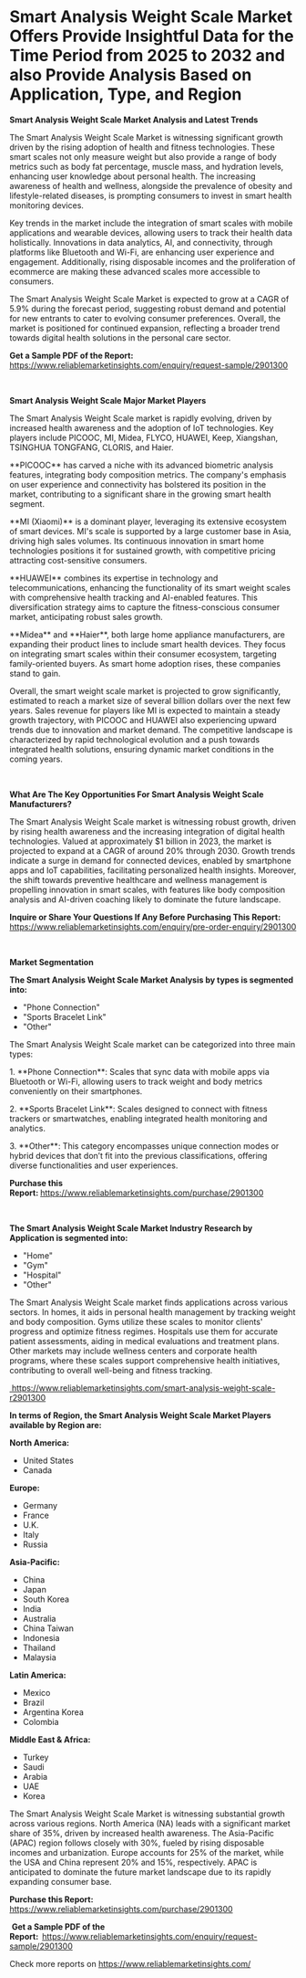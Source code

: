<p><h1>Smart Analysis Weight Scale Market Offers Provide Insightful Data for the Time Period from 2025 to 2032 and also Provide Analysis Based on Application, Type, and Region</h1></p><p><strong>Smart Analysis Weight Scale Market Analysis and Latest Trends</strong></p>
<p><p>The Smart Analysis Weight Scale Market is witnessing significant growth driven by the rising adoption of health and fitness technologies. These smart scales not only measure weight but also provide a range of body metrics such as body fat percentage, muscle mass, and hydration levels, enhancing user knowledge about personal health. The increasing awareness of health and wellness, alongside the prevalence of obesity and lifestyle-related diseases, is prompting consumers to invest in smart health monitoring devices.</p><p>Key trends in the market include the integration of smart scales with mobile applications and wearable devices, allowing users to track their health data holistically. Innovations in data analytics, AI, and connectivity, through platforms like Bluetooth and Wi-Fi, are enhancing user experience and engagement. Additionally, rising disposable incomes and the proliferation of ecommerce are making these advanced scales more accessible to consumers.</p><p>The Smart Analysis Weight Scale Market is expected to grow at a CAGR of 5.9% during the forecast period, suggesting robust demand and potential for new entrants to cater to evolving consumer preferences. Overall, the market is positioned for continued expansion, reflecting a broader trend towards digital health solutions in the personal care sector.</p></p>
<p><strong>Get a Sample PDF of the Report:&nbsp;</strong> <a href="https://www.reliablemarketinsights.com/enquiry/request-sample/2901300?utm_campaign=3064&utm_medium=2&utm_source=Github&utm_content=ia&utm_term=16032025&utm_id=smart-analysis-weight-scale">https://www.reliablemarketinsights.com/enquiry/request-sample/2901300</a></p>
<p>&nbsp;</p>
<p><strong>Smart Analysis Weight Scale Major Market Players</strong></p>
<p><p>The Smart Analysis Weight Scale market is rapidly evolving, driven by increased health awareness and the adoption of IoT technologies. Key players include PICOOC, MI, Midea, FLYCO, HUAWEI, Keep, Xiangshan, TSINGHUA TONGFANG, CLORIS, and Haier.</p><p>**PICOOC** has carved a niche with its advanced biometric analysis features, integrating body composition metrics. The company's emphasis on user experience and connectivity has bolstered its position in the market, contributing to a significant share in the growing smart health segment.</p><p>**MI (Xiaomi)** is a dominant player, leveraging its extensive ecosystem of smart devices. MI's scale is supported by a large customer base in Asia, driving high sales volumes. Its continuous innovation in smart home technologies positions it for sustained growth, with competitive pricing attracting cost-sensitive consumers.</p><p>**HUAWEI** combines its expertise in technology and telecommunications, enhancing the functionality of its smart weight scales with comprehensive health tracking and AI-enabled features. This diversification strategy aims to capture the fitness-conscious consumer market, anticipating robust sales growth.</p><p>**Midea** and **Haier**, both large home appliance manufacturers, are expanding their product lines to include smart health devices. They focus on integrating smart scales within their consumer ecosystem, targeting family-oriented buyers. As smart home adoption rises, these companies stand to gain.</p><p>Overall, the smart weight scale market is projected to grow significantly, estimated to reach a market size of several billion dollars over the next few years. Sales revenue for players like MI is expected to maintain a steady growth trajectory, with PICOOC and HUAWEI also experiencing upward trends due to innovation and market demand. The competitive landscape is characterized by rapid technological evolution and a push towards integrated health solutions, ensuring dynamic market conditions in the coming years.</p></p>
<p>&nbsp;</p>
<p><strong>What Are The Key Opportunities For Smart Analysis Weight Scale Manufacturers?</strong></p>
<p><p>The Smart Analysis Weight Scale market is witnessing robust growth, driven by rising health awareness and the increasing integration of digital health technologies. Valued at approximately $1 billion in 2023, the market is projected to expand at a CAGR of around 20% through 2030. Growth trends indicate a surge in demand for connected devices, enabled by smartphone apps and IoT capabilities, facilitating personalized health insights. Moreover, the shift towards preventive healthcare and wellness management is propelling innovation in smart scales, with features like body composition analysis and AI-driven coaching likely to dominate the future landscape.</p></p>
<p><strong>Inquire or Share Your Questions If Any Before Purchasing This Report:</strong> <a href="https://www.reliablemarketinsights.com/enquiry/pre-order-enquiry/2901300?utm_campaign=3064&utm_medium=2&utm_source=Github&utm_content=ia&utm_term=16032025&utm_id=smart-analysis-weight-scale">https://www.reliablemarketinsights.com/enquiry/pre-order-enquiry/2901300</a></p>
<p>&nbsp;</p>
<p><strong>Market Segmentation</strong></p>
<p><strong>The Smart Analysis Weight Scale Market Analysis by types is segmented into:</strong></p>
<p><ul><li>"Phone Connection"</li><li>"Sports Bracelet Link"</li><li>"Other"</li></ul></p>
<p><p>The Smart Analysis Weight Scale market can be categorized into three main types: </p><p>1. **Phone Connection**: Scales that sync data with mobile apps via Bluetooth or Wi-Fi, allowing users to track weight and body metrics conveniently on their smartphones.</p><p>   </p><p>2. **Sports Bracelet Link**: Scales designed to connect with fitness trackers or smartwatches, enabling integrated health monitoring and analytics.</p><p>3. **Other**: This category encompasses unique connection modes or hybrid devices that don’t fit into the previous classifications, offering diverse functionalities and user experiences.</p></p>
<p><strong>Purchase this Report:&nbsp;</strong><a href="https://www.reliablemarketinsights.com/purchase/2901300?utm_campaign=3064&utm_medium=2&utm_source=Github&utm_content=ia&utm_term=16032025&utm_id=smart-analysis-weight-scale">https://www.reliablemarketinsights.com/purchase/2901300</a></p>
<p>&nbsp;</p>
<p><strong>The Smart Analysis Weight Scale Market Industry Research by Application is segmented into:</strong></p>
<p><ul><li>"Home"</li><li>"Gym"</li><li>"Hospital"</li><li>"Other"</li></ul></p>
<p><p>The Smart Analysis Weight Scale market finds applications across various sectors. In homes, it aids in personal health management by tracking weight and body composition. Gyms utilize these scales to monitor clients' progress and optimize fitness regimes. Hospitals use them for accurate patient assessments, aiding in medical evaluations and treatment plans. Other markets may include wellness centers and corporate health programs, where these scales support comprehensive health initiatives, contributing to overall well-being and fitness tracking.</p></p>
<p><a href="https://www.reliablemarketinsights.com/smart-analysis-weight-scale-r2901300?utm_campaign=3064&utm_medium=2&utm_source=Github&utm_content=ia&utm_term=16032025&utm_id=smart-analysis-weight-scale">&nbsp;https://www.reliablemarketinsights.com/smart-analysis-weight-scale-r2901300</a></p>
<p><strong>In terms of Region, the Smart Analysis Weight Scale Market Players available by Region are:</strong></p>
<p>
    <p> <strong> North America: </strong>
        <ul>
            <li>United States</li>
            <li>Canada</li>
        </ul>
        </p> 
    <p> <strong> Europe: </strong>
        <ul>
            <li>Germany</li>
            <li>France</li>
            <li>U.K.</li>
            <li>Italy</li>
            <li>Russia</li>
        </ul>
        </p> 
    <p> <strong> Asia-Pacific: </strong>
        <ul>
            <li>China</li>
            <li>Japan</li>
            <li>South Korea</li>
            <li>India</li>
            <li>Australia</li>
            <li>China Taiwan</li>
            <li>Indonesia</li>
            <li>Thailand</li>
            <li>Malaysia</li>
        </ul>
        </p> 
    <p> <strong> Latin America: </strong>
        <ul>
            <li>Mexico</li>
            <li>Brazil</li>
            <li>Argentina Korea</li>
            <li>Colombia</li>
        </ul>
        </p> 
    <p> <strong> Middle East & Africa: </strong>
        <ul>
            <li>Turkey</li>
            <li>Saudi</li>
            <li>Arabia</li>
            <li>UAE</li>
            <li>Korea</li>
        </ul>
    </p>
    </p>
<p><p>The Smart Analysis Weight Scale Market is witnessing substantial growth across various regions. North America (NA) leads with a significant market share of 35%, driven by increased health awareness. The Asia-Pacific (APAC) region follows closely with 30%, fueled by rising disposable incomes and urbanization. Europe accounts for 25% of the market, while the USA and China represent 20% and 15%, respectively. APAC is anticipated to dominate the future market landscape due to its rapidly expanding consumer base.</p></p>
<p><strong>Purchase this Report: </strong><a href="https://www.reliablemarketinsights.com/purchase/2901300?utm_campaign=3064&utm_medium=2&utm_source=Github&utm_content=ia&utm_term=16032025&utm_id=smart-analysis-weight-scale">https://www.reliablemarketinsights.com/purchase/2901300</a></p>
<p>&nbsp;<strong>Get a Sample PDF of the Report:&nbsp;&nbsp;</strong><a href="https://www.reliablemarketinsights.com/enquiry/request-sample/2901300?utm_campaign=3064&utm_medium=2&utm_source=Github&utm_content=ia&utm_term=16032025&utm_id=smart-analysis-weight-scale">https://www.reliablemarketinsights.com/enquiry/request-sample/2901300</a></p>
<p><strong></strong></p>
<p>Check more reports on <a href="https://www.reliablemarketinsights.com/?utm_campaign=3064&utm_medium=2&utm_source=Github&utm_content=ia&utm_term=16032025&utm_id=smart-analysis-weight-scale">https://www.reliablemarketinsights.com/</a></p>